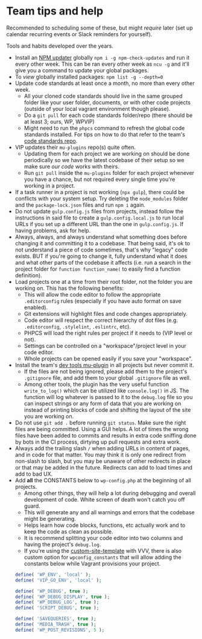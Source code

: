 # Team tips and help

Recommended to scheduling some of these, but might _require_ later (set up calendar recurring events or Slack reminders for yourself).

Tools and habits developed over the years.

- Install an [NPM updater](https://www.npmjs.com/package/npm-check-updates) globally `npm i -g npm-check-updates` and run it every other week. This can be ran every other week as `ncu -g` and it'll give you a command to update your global packages.
- To _view_ globally installed packages: `npm list -g --depth=0`
- Update code standards at least once a month, no more than every other week.
	- All your cloned code standards should live in the same grouped folder like your user folder, documents, or with other code projects (outside of your local vagrant environment though please).
	- Do a `git pull` for each code standards folder/repo (there should be at least 3; ours, WP, WPVIP)
	- Might need to run the `phpcs` command to refresh the global code standards installed. For tips on how to do that refer to the team's [code standards repo](https://github.com/NationalUniversitySystem/nusa-code-standards#tips-and-recommendations).
- VIP updates their `mu-plugins` repo(s) quite often.
	- Updating them for each project we are working on should be done periodically so we have the latest codebase of their setup so we make sure *our code* works with theirs.
	- Run `git pull` inside the `mu-plugins` folder for each project whenever you have a chance, but not required every single time you're working in a project.
- If a task runner in a project is not working (`npx gulp`), there could be conflicts with your system setup. Try deleting the `node_modules` folder and the `package-lock.json` files and run `npm i` again.
- Do not update `gulp.config.js` files from projects, instead follow the instructions in said file to create a `gulp.config.local.js` to run local URLs if you set up a different URL than the one in `gulp.config.js`. If having problems, ask for help.
- Always, always, and always understand what something does before changing it and committing it to a codebase. That being said, it's ok to not understand a piece of code sometimes, that's why "legacy" code exists. BUT if you're going to change it, fully understand what it does and what other parts of the codebase it affects (i.e. run a search in the project folder for `function function_name(` to easily find a function definition).
- Load projects one at a time from their root folder, not the folder you are working on. This has the following benefits:
	- This will allow the code editor to follow the appropriate `.editorconfig` rules (especially if you have auto format on save enabled).
	- Git extensions will highlight files and code changes appropriately.
	- Code editor will respect the correct hierarchy of dot files (e.g. `.editorconfig`, `.stylelint`, `.eslintrc`, etc).
	- PHPCS will load the right rules per project if it needs to (VIP level or not).
	- Settings can be controlled on a "workspace"/project level in your code editor.
	- Whole projects can be opened easily if you save your "workspace".
- Install the team's [dev tools mu-plugin](https://github.com/NationalUniversitySystem/dev-toolbox) in all projects but never commit it.
	- If the files are not being ignored, please add them to the project's `.gitignore` file, and add them to your global `.gitignore` file as well.
	- Among other tools, the plugin has the very useful function `write_to_log()` which can be utilized like `console.log()` in JS. The function will log whatever is passed to it to the `debug.log` file so you can inspect strings or any form of data that you are working on instead of printing blocks of code and shifting the layout of the site you are working on.
- Do not use `git add .` before running `git status`. Make sure the right files are being committed. Using a GUI helps. A lot of times the wrong files have been added to commits and results in extra code sniffing done by bots in the CI process, dirtying up pull requests and extra work.
- Always add the trailing slash `/` when adding URLs in content of pages, and in code for that matter. You may think it is only one redirect from non-slash to slash, but you may be unaware of other redirects in place or that may be added in the future. Redirects can add to load times and add to bad UX.
- Add **all** the CONSTANTS below to `wp-config.php` at the beginning of all projects.
	- Among other things, they will help a lot during debugging and overall development of code. White screen of death won't catch you off guard.
	- This will generate any and all warnings and errors that the codebase might be generating.
	- Helps learn how code blocks, functions, etc actually work and to keep the code as clean as possible.
	- It is recommend splitting your code editor into two columns and having the project's `debug.log`.
	- If you're using the [custom-site-template](https://github.com/Varying-Vagrant-Vagrants/custom-site-template.git) with VVV, there is also custom option for `wpconfig_constants` that will allow adding the constants below while Vagrant provisions your project.
	```php
	define( 'WP_ENV', 'local' );
	define( 'VIP_GO_ENV', 'local' );

	define( 'WP_DEBUG', true );
	define( 'WP_DEBUG_DISPLAY', true );
	define( 'WP_DEBUG_LOG', true );
	define( 'SCRIPT_DEBUG', true );

	define( 'SAVEQUERIES', true );
	define( 'MEDIA_TRASH', true );
	define( 'WP_POST_REVISIONS', 5 );
	```

